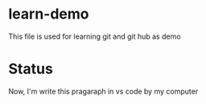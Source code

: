 # learn-demo
This file is used for learning git and git hub as demo

# Status
Now, I'm write this pragaraph in vs code by my computer

